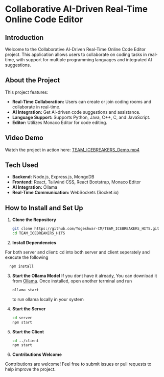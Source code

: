 # Collaborative AI-Driven Real-Time Online Code Editor

## Introduction

Welcome to the Collaborative AI-Driven Real-Time Online Code Editor project. This application allows users to collaborate on coding tasks in real-time, with support for multiple programming languages and integrated AI suggestions.

## About the Project

This project features:
- **Real-Time Collaboration:** Users can create or join coding rooms and collaborate in real-time.
- **AI Integration:** Get AI-driven code suggestions and assistance.
- **Language Support:** Supports Python, Java, C++, C, and JavaScript.
- **Editor:** Utilizes Monaco Editor for code editing.

## Video Demo

Watch the project in action here: [TEAM_ICEBREAKERS_Demo.mp4](TEAM_ICEBREAKERS_HITS/Video/TEAM_ICEBREAKERS_Demo.mp4)

## Tech Used

- **Backend:** Node.js, Express.js, MongoDB
- **Frontend:** React, Tailwind CSS, React Bootstrap, Monaco Editor
- **AI Integration:** Ollama
- **Real-Time Communication:** WebSockets (Socket.io)

## How to Install and Set Up

1. **Clone the Repository**
   ```bash
   git clone https://github.com/Yogeshwar-CM/TEAM_ICEBREAKERS_HITS.git
   cd TEAM_ICEBREAKERS_HITS
   ```
2. **Install Dependencies**

For both server and client:
cd into both server and client seperately and execute the following
  ```bash
    npm install
  ```

3. **Start the Ollama Model**
   If you dont have it already, You can download it from [Ollama](https://ollama.com).
   Once installed, open another terminal and run
   ```bash
   ollama start
   ```
   to run ollama locally in your system

4. **Start the Server**
   ```bash
   cd server
   npm start
   ```
5. **Start the Client**
   ```bash
   cd ../client
   npm start
    ```
6. **Contributions Welcome**

Contributions are welcome! Feel free to submit issues or pull requests to help improve the project.
   
